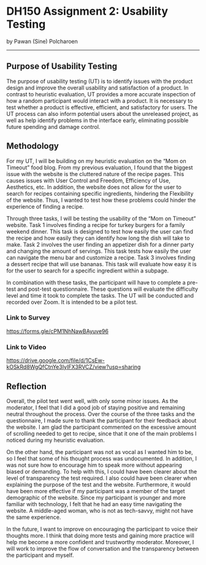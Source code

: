 # DH150 Assignment 2: Usability Testing
by Pawan (Sine) Polcharoen

---

## Purpose of Usability Testing
The purpose of usability testing (UT) is to identify issues with the product design and improve the overall usability and satisfaction of a product. In contrast to heuristic evaluation, UT provides a more accurate inspection of how a random participant would interact with a product. It is necessary to test whether a product is effective, efficient, and satisfactory for users. The UT process can also inform potential users about the unreleased project, as well as help identify problems in the interface early, eliminating possible future spending and damage control.

## Methodology
For my UT, I will be building on my heuristic evaluation on the “Mom on Timeout” food blog. From my previous evaluation, I found that the biggest issue with the website is the cluttered nature of the recipe pages. This causes issues with User Control and Freedom, Efficiency of Use, Aesthetics, etc. In addition, the website does not allow for the user to search for recipes containing specific ingredients, hindering the Flexibility of the website. Thus, I wanted to test how these problems could hinder the experience of finding a recipe. 

Through three tasks, I will be testing the usability of the “Mom on Timeout” website. Task 1 involves finding a recipe for turkey burgers for a family weekend dinner. This task is designed to test how easily the user can find the recipe and how easily they can identify how long the dish will take to make. Task 2 involves the user finding an appetizer dish for a dinner party and changing the amount of servings. This task tests how easily the user can navigate the menu bar and customize a recipe. Task 3 involves finding a dessert recipe that will use bananas. This task will evaluate how easy it is for the user to search for a specific ingredient within a subpage.

In combination with these tasks, the participant will have to complete a pre-test and post-test questionnaire. These questions will evaluate the difficulty level and time it took to complete the tasks. The UT will be conducted and recorded over Zoom. It is intended to be a pilot test.

### Link to Survey
https://forms.gle/cPM1NhNawBAyuve96

### Link to Video
https://drive.google.com/file/d/1CsEw-kOSkRd8WgQfCtnYe3IyIFX3RVCZ/view?usp=sharing

## Reflection
Overall, the pilot test went well, with only some minor issues. As the moderator, I feel that I did a good job of staying positive and remaining neutral throughout the process. Over the course of the three tasks and the questionnaire, I made sure to thank the participant for their feedback about the website. I am glad the participant commented on the excessive amount of scrolling needed to get to recipe, since that it one of the main problems I noticed during my heuristic evaluation.

On the other hand, the participant was not as vocal as I wanted him to be, so I feel that some of his thought process was undocumented. In addition, I was not sure how to encourage him to speak more without appearing biased or demanding. To help with this, I could have been clearer about the level of transparency the test required. I also could have been clearer when explaining the purpose of the test and the website. Furthermore, it would have been more effective if my participant was a member of the target demographic of the website. Since my participant is younger and more familiar with technology, I felt that he had an easy time navigating the website. A middle-aged woman, who is not as tech-savvy, might not have the same experience. 

In the future, I want to improve on encouraging the participant to voice their thoughts more. I think that doing more tests and gaining more practice will help me become a more confident and trustworthy moderator. Moreover, I will work to improve the flow of conversation and the transparency between the participant and myself.

